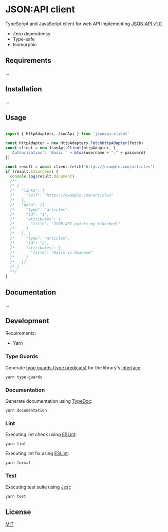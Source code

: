# JSON:API client

TypeScript and JavaScript client for web API implementing [JSON:API v1.0](https://jsonapi.org/).

- Zero dependency
- Type-safe
- Isomorphic

## Requirements

...

## Installation

...

## Usage

```ts

import { HttpAdapters, JsonApi } from 'jsonapi-client'

const httpAdapter = new HttpAdapters.FetchHttpAdapter(fetch)
const client = new JsonApi.Client(httpAdapter, {
  'Authorization': 'Basic ' + btoa(username + ":" + password)
})

const result = await client.fetch('https://example.com/articles')
if (result.isSuccess) {
  console.log(result.document)
  /**
  /* {
  /*   "links": {
  /*     "self": "https://example.com/articles"
  /*   },
  /*   "data": [{
  /*     "type": "articles",
  /*     "id": "1",
  /*     "attributes": {
  /*       "title": "JSON:API paints my bikeshed!"
  /*     }
  /*   }, {
  /*     "type": "articles",
  /*     "id": "2",
  /*     "attributes": {
  /*       "title": "Rails is Omakase"
  /*     }
  /*   }]
  /* }
  **/
}
```

## Documentation

...

## Development

Requirements:
- Yarn

### Type Guards

Generate [type guards (type predicats)](https://www.typescriptlang.org/docs/handbook/2/narrowing.html#using-type-predicates) for the library's [interface](https://www.typescriptlang.org/docs/handbook/2/everyday-types.html#interfaces).

```shell
yarn type-guards
```

### Documentation

Generate documentation using [TypeDoc](https://typedoc.org/):

```shell
yarn documentation
```

### Lint

Executing lint check using [ESLint](https://eslint.org/):

```shell
yarn lint
```

Executing lint fix using [ESLint](https://eslint.org/):

```shell
yarn format
```

### Test

Executing test suite using [Jest](https://jestjs.io/):

```shell
yarn test
```

## License

[MIT](./LICENSE)
